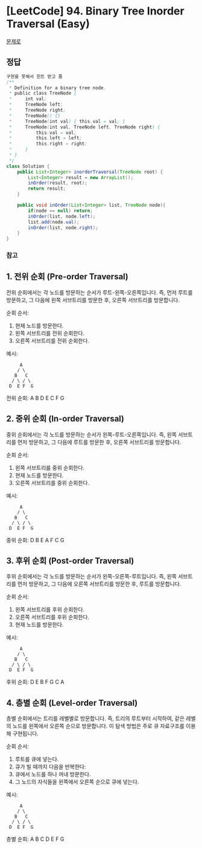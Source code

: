 # [LeetCode] 94. Binary Tree Inorder Traversal (Easy)

<a href="https://leetcode.com/problems/binary-tree-inorder-traversal/description/" target="_blank">문제로</a>
 
## 정답
``` java
구현을 못해서 힌트 받고 품
/**
 * Definition for a binary tree node.
 * public class TreeNode {
 *     int val;
 *     TreeNode left;
 *     TreeNode right;
 *     TreeNode() {}
 *     TreeNode(int val) { this.val = val; }
 *     TreeNode(int val, TreeNode left, TreeNode right) {
 *         this.val = val;
 *         this.left = left;
 *         this.right = right;
 *     }
 * }
 */
class Solution {
    public List<Integer> inorderTraversal(TreeNode root) {
        List<Integer> result = new ArrayList();
        inOrder(result, root);
        return result;           
    }

    public void inOrder(List<Integer> list, TreeNode node){
        if(node == null) return;
        inOrder(list, node.left);
        list.add(node.val);
        inOrder(list, node.right);
    }
}
```

### 참고
## 1. 전위 순회 (Pre-order Traversal)
전위 순회에서는 각 노드를 방문하는 순서가 루트-왼쪽-오른쪽입니다. 즉, 먼저 루트를 방문하고, 그 다음에 왼쪽 서브트리를 방문한 후, 오른쪽 서브트리를 방문합니다.

순회 순서:
1. 현재 노드를 방문한다.
2. 왼쪽 서브트리를 전위 순회한다.
3. 오른쪽 서브트리를 전위 순회한다.

예시:
```
     A
    / \
   B   C
  / \ / \
 D  E F  G
```
전위 순회: A B D E C F G

## 2. 중위 순회 (In-order Traversal)
중위 순회에서는 각 노드를 방문하는 순서가 왼쪽-루트-오른쪽입니다. 즉, 왼쪽 서브트리를 먼저 방문하고, 그 다음에 루트를 방문한 후, 오른쪽 서브트리를 방문합니다.

순회 순서:
1. 왼쪽 서브트리를 중위 순회한다.
2. 현재 노드를 방문한다.
3. 오른쪽 서브트리를 중위 순회한다.

예시:
```
     A
    / \
   B   C
  / \ / \
 D  E F  G
```
중위 순회: D B E A F C G

## 3. 후위 순회 (Post-order Traversal)
후위 순회에서는 각 노드를 방문하는 순서가 왼쪽-오른쪽-루트입니다. 즉, 왼쪽 서브트리를 먼저 방문하고, 그 다음에 오른쪽 서브트리를 방문한 후, 루트를 방문합니다.

순회 순서:
1. 왼쪽 서브트리를 후위 순회한다.
2. 오른쪽 서브트리를 후위 순회한다.
3. 현재 노드를 방문한다.

예시:
```
     A
    / \
   B   C
  / \ / \
 D  E F  G
```
후위 순회: D E B F G C A

## 4. 층별 순회 (Level-order Traversal)
층별 순회에서는 트리를 레벨별로 방문합니다. 즉, 트리의 루트부터 시작하여, 같은 레벨의 노드를 왼쪽에서 오른쪽 순으로 방문합니다. 이 탐색 방법은 주로 큐 자료구조를 이용해 구현됩니다.

순회 순서:
1. 루트를 큐에 넣는다.
2. 큐가 빌 때까지 다음을 반복한다:
3. 큐에서 노드를 하나 꺼내 방문한다.
4. 그 노드의 자식들을 왼쪽에서 오른쪽 순으로 큐에 넣는다.

예시:

```
     A
    / \
   B   C
  / \ / \
 D  E F  G
```
층별 순회: A B C D E F G
